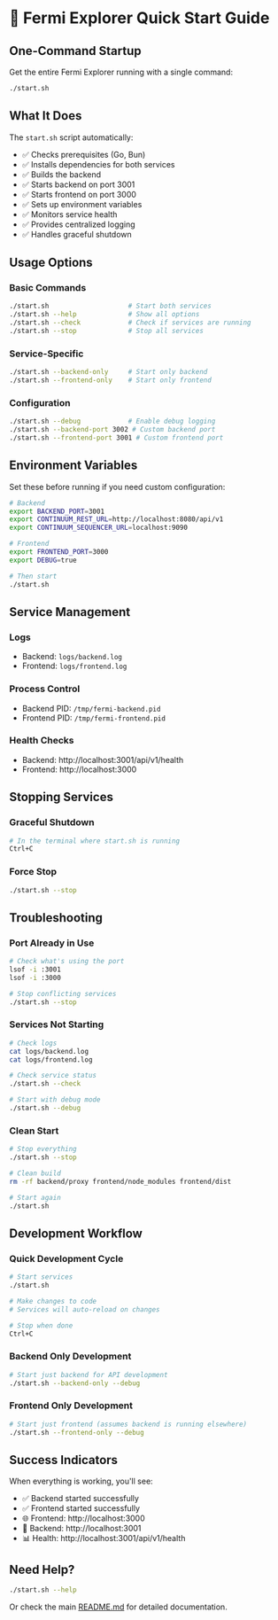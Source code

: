 # 🚀 Fermi Explorer Quick Start Guide

## One-Command Startup

Get the entire Fermi Explorer running with a single command:

```bash
./start.sh
```

## What It Does

The `start.sh` script automatically:
- ✅ Checks prerequisites (Go, Bun)
- ✅ Installs dependencies for both services
- ✅ Builds the backend
- ✅ Starts backend on port 3001
- ✅ Starts frontend on port 3000
- ✅ Sets up environment variables
- ✅ Monitors service health
- ✅ Provides centralized logging
- ✅ Handles graceful shutdown

## Usage Options

### Basic Commands
```bash
./start.sh                    # Start both services
./start.sh --help             # Show all options
./start.sh --check            # Check if services are running
./start.sh --stop             # Stop all services
```

### Service-Specific
```bash
./start.sh --backend-only     # Start only backend
./start.sh --frontend-only    # Start only frontend
```

### Configuration
```bash
./start.sh --debug            # Enable debug logging
./start.sh --backend-port 3002 # Custom backend port
./start.sh --frontend-port 3001 # Custom frontend port
```

## Environment Variables

Set these before running if you need custom configuration:

```bash
# Backend
export BACKEND_PORT=3001
export CONTINUUM_REST_URL=http://localhost:8080/api/v1
export CONTINUUM_SEQUENCER_URL=localhost:9090

# Frontend
export FRONTEND_PORT=3000
export DEBUG=true

# Then start
./start.sh
```

## Service Management

### Logs
- Backend: `logs/backend.log`
- Frontend: `logs/frontend.log`

### Process Control
- Backend PID: `/tmp/fermi-backend.pid`
- Frontend PID: `/tmp/fermi-frontend.pid`

### Health Checks
- Backend: http://localhost:3001/api/v1/health
- Frontend: http://localhost:3000

## Stopping Services

### Graceful Shutdown
```bash
# In the terminal where start.sh is running
Ctrl+C
```

### Force Stop
```bash
./start.sh --stop
```

## Troubleshooting

### Port Already in Use
```bash
# Check what's using the port
lsof -i :3001
lsof -i :3000

# Stop conflicting services
./start.sh --stop
```

### Services Not Starting
```bash
# Check logs
cat logs/backend.log
cat logs/frontend.log

# Check service status
./start.sh --check

# Start with debug mode
./start.sh --debug
```

### Clean Start
```bash
# Stop everything
./start.sh --stop

# Clean build
rm -rf backend/proxy frontend/node_modules frontend/dist

# Start again
./start.sh
```

## Development Workflow

### Quick Development Cycle
```bash
# Start services
./start.sh

# Make changes to code
# Services will auto-reload on changes

# Stop when done
Ctrl+C
```

### Backend Only Development
```bash
# Start just backend for API development
./start.sh --backend-only --debug
```

### Frontend Only Development
```bash
# Start just frontend (assumes backend is running elsewhere)
./start.sh --frontend-only --debug
```

## Success Indicators

When everything is working, you'll see:
- ✅ Backend started successfully
- ✅ Frontend started successfully
- 🌐 Frontend: http://localhost:3000
- 🔧 Backend: http://localhost:3001
- 📊 Health: http://localhost:3001/api/v1/health

## Need Help?

```bash
./start.sh --help
```

Or check the main [README.md](README.md) for detailed documentation.